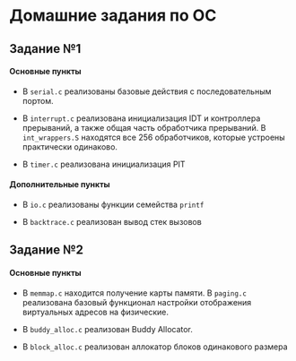 # Домашние задания по ОС

## Задание №1
#### Основные пункты
* В `serial.c` реализованы базовые действия с последовательным портом.

* В `interrupt.c` реализована инициализация IDT и контроллера прерываний, а также общая часть обработчика прерываний.
  В `int_wrappers.S` находятся все 256 обработчиков, которые устроены практически одинаково. 

* В `timer.c` реализована инициализация PIT

#### Дополнительные пункты
* В `io.c` реализованы функции семейства `printf`

* В `backtrace.c` реализован вывод стек вызовов

## Задание №2
#### Основные пункты
* В `memmap.c` находится получение карты памяти.
  В `paging.c` реализована базовый функционал настройки отображения виртуальных адресов на физические.

* В `buddy_alloc.c` реализован Buddy Allocator.

* В `block_alloc.c` реализован аллокатор блоков одинакового размера
